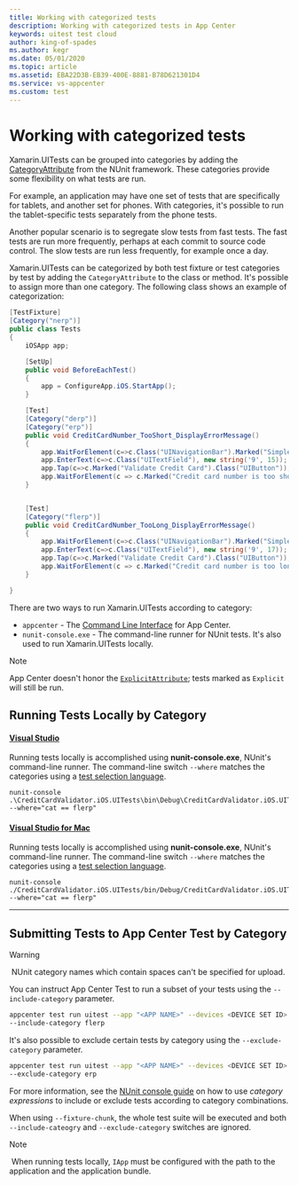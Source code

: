```yaml
---
title: Working with categorized tests
description: Working with categorized tests in App Center
keywords: uitest test cloud
author: king-of-spades
ms.author: kegr
ms.date: 05/01/2020
ms.topic: article
ms.assetid: EBA22D3B-EB39-400E-8881-B78D621301D4
ms.service: vs-appcenter
ms.custom: test
---
```


# Working with categorized tests
Xamarin.UITests can be grouped into categories by adding the [CategoryAttribute](http://www.nunit.org/index.php?p=category&r=2.6.4) from the NUnit framework. These categories provide some flexibility on what tests are run.

For example, an application may have one set of tests that are specifically for tablets, and another set for phones. With categories, it's possible to run the tablet-specific tests separately from the phone tests.

Another popular scenario is to segregate slow tests from fast tests. The fast tests are run more frequently, perhaps at each commit to source code control. The slow tests are run less frequently, for example once a day.

Xamarin.UITests can be categorized by both test fixture or test categories by test by adding the `CategoryAttribute` to the class or method. It's possible to assign more than one category. The following class shows an example of categorization:

```csharp
[TestFixture]
[Category("nerp")]
public class Tests
{
    iOSApp app;

    [SetUp]
    public void BeforeEachTest()
    {
        app = ConfigureApp.iOS.StartApp();
    }

    [Test]
    [Category("derp")]
    [Category("erp")]
    public void CreditCardNumber_TooShort_DisplayErrorMessage()
    {
        app.WaitForElement(c=>c.Class("UINavigationBar").Marked("Simple Credit Card Validator"));
        app.EnterText(c=>c.Class("UITextField"), new string('9', 15));
        app.Tap(c=>c.Marked("Validate Credit Card").Class("UIButton"));
        app.WaitForElement(c => c.Marked("Credit card number is too short.").Class("UILabel"));
    }


    [Test]
    [Category("flerp")]
    public void CreditCardNumber_TooLong_DisplayErrorMessage()
    {
        app.WaitForElement(c=>c.Class("UINavigationBar").Marked("Simple Credit Card Validator"));
        app.EnterText(c=>c.Class("UITextField"), new string('9', 17));
        app.Tap(c=>c.Marked("Validate Credit Card").Class("UIButton"));
        app.WaitForElement(c => c.Marked("Credit card number is too long.").Class("UILabel"));
    }

}
```

There are two ways to run Xamarin.UITests according to category:

* `appcenter` - The [Command Line Interface](/appcenter/cli/index) for App Center.
* `nunit-console.exe` - The command-line runner for NUnit tests. It's also used to run Xamarin.UITests locally.

> [!NOTE]
> App Center doesn't honor the [`ExplicitAttribute`](http://www.nunit.org/index.php?p=explicit&r=2.6.4); tests marked as `Explicit` will still be run.

## Running Tests Locally by Category

#### [Visual Studio](#tab/vswin/)
Running tests locally is accomplished using **nunit-console.exe**, NUnit's command-line runner. The command-line switch `--where` matches the categories using a [test selection language](https://github.com/nunit/docs/wiki/Test-Selection-Language).

```shell
nunit-console .\CreditCardValidator.iOS.UITests\bin\Debug\CreditCardValidator.iOS.UITests.dll --where="cat == flerp"
```

#### [Visual Studio for Mac](#tab/vsmac/)
Running tests locally is accomplished using **nunit-console.exe**, NUnit's command-line runner. The command-line switch `--where` matches the categories using a [test selection language](https://github.com/nunit/docs/wiki/Test-Selection-Language).

```shell
nunit-console ./CreditCardValidator.iOS.UITests/bin/Debug/CreditCardValidator.iOS.UITests.dll --where="cat == flerp"
```

* * *

## Submitting Tests to App Center Test by Category

> [!WARNING]
> ️ NUnit category names which contain spaces can't be specified for upload.

You can instruct App Center Test to run a subset of your tests using the `--include-category` parameter.  

```bash
appcenter test run uitest --app "<APP NAME>" --devices <DEVICE SET ID> --app-path <PATH TO IPA> --test-series "<TEST SERIES>" --locale "en_US" --build-dir <PATH TO UITEST BUILD DIRECTORY> 
--include-category flerp 
```

It's also possible to exclude certain tests by category using the `--exclude-category` parameter.

```bash
appcenter test run uitest --app "<APP NAME>" --devices <DEVICE SET ID> --app-path <PATH TO IPA> --test-series "<TEST SERIES>" --locale "en_US" --build-dir <PATH TO UITEST BUILD DIRECTORY> 
--exclude-category erp
```

For more information, see the [NUnit console guide](http://www.nunit.org/index.php?p=consoleCommandLine&r=2.6.4) on how to use *category expressions* to include or exclude tests according to category combinations.

When using `--fixture-chunk`, the whole test suite will be executed and both `--include-cateogry` and `--exclude-category` switches are ignored.

> [!NOTE]
> ️ When running tests locally, `IApp` must be configured with the path to the application and the application bundle.

